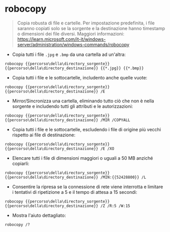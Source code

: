 # robocopy

> Copia robusta di file e cartelle.
> Per impostazione predefinita, i file saranno copiati solo se la sorgente e la destinazione hanno timestamp o dimensioni dei file diversi.
> Maggiori informazioni: <https://learn.microsoft.com/it-it/windows-server/administration/windows-commands/robocopy>

- Copia tutti i file `.jpg` e `.bmp` da una cartella ad un'altra:

`robocopy {{percorso\della\directory_sorgente}} {{percorso\della\directory_destinazione}} {{*.jpg}} {{*.bmp}}`

- Copia tutti i file e le sottocartelle, includento anche quelle vuote:

`robocopy {{percorso\della\directory_sorgente}} {{percorso\della\directory_destinazione}} /E`

- Mirror/Sincronizza una cartella, eliminando tutto ciò che non è nella sorgente e includendo tutti gli attributi e le autorizzazioni:

`robocopy {{percorso\della\directory_sorgente}} {{percorso\della\directory_destinazione}} /MIR /COPYALL`

- Copia tutti i file e le sottocartelle, escludendo i file di origine più vecchi rispetto ai file di destinazione:

`robocopy {{percorso\della\directory_sorgente}} {{percorso\della\directory_destinazione}} /E /XO`

- Elencare tutti i file di dimensioni maggiori o uguali a 50 MB anziché copiarli:

`robocopy {{percorso\della\directory_sorgente}} {{percorso\della\directory_destinazione}} /MIN:{{52428800}} /L`

- Consentire la ripresa se la connessione di rete viene interrotta e limitare i tentativi di ripetizione a 5 e il tempo di attesa a 15 secondi:

`robocopy {{percorso\della\directory_sorgente}} {{percorso\della\directory_destinazione}} /Z /R:5 /W:15`

- Mostra l'aiuto dettagliato:

`robocopy /?`
